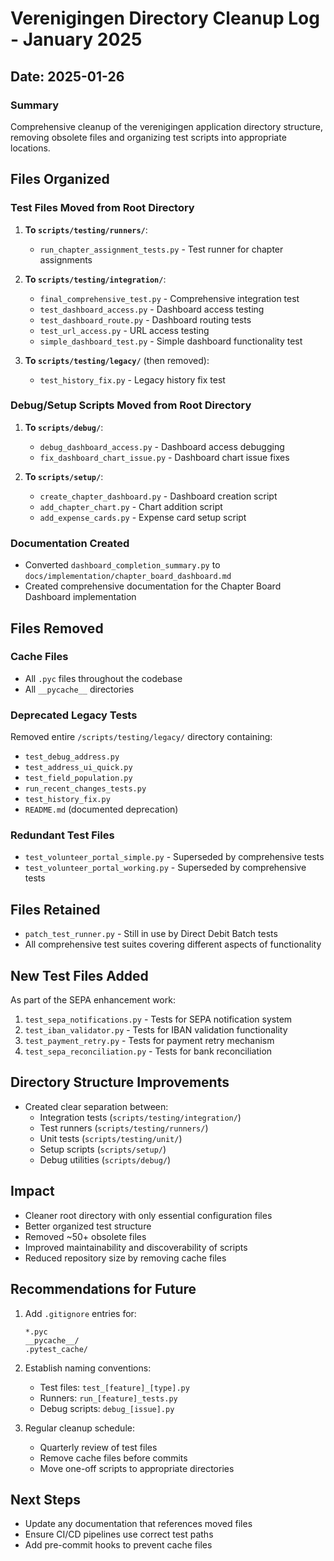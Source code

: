 # Verenigingen Directory Cleanup Log - January 2025

## Date: 2025-01-26

### Summary
Comprehensive cleanup of the verenigingen application directory structure, removing obsolete files and organizing test scripts into appropriate locations.

## Files Organized

### Test Files Moved from Root Directory
1. **To `scripts/testing/runners/`**:
   - `run_chapter_assignment_tests.py` - Test runner for chapter assignments

2. **To `scripts/testing/integration/`**:
   - `final_comprehensive_test.py` - Comprehensive integration test
   - `test_dashboard_access.py` - Dashboard access testing
   - `test_dashboard_route.py` - Dashboard routing tests
   - `test_url_access.py` - URL access testing
   - `simple_dashboard_test.py` - Simple dashboard functionality test

3. **To `scripts/testing/legacy/`** (then removed):
   - `test_history_fix.py` - Legacy history fix test

### Debug/Setup Scripts Moved from Root Directory
1. **To `scripts/debug/`**:
   - `debug_dashboard_access.py` - Dashboard access debugging
   - `fix_dashboard_chart_issue.py` - Dashboard chart issue fixes

2. **To `scripts/setup/`**:
   - `create_chapter_dashboard.py` - Dashboard creation script
   - `add_chapter_chart.py` - Chart addition script
   - `add_expense_cards.py` - Expense card setup script

### Documentation Created
- Converted `dashboard_completion_summary.py` to `docs/implementation/chapter_board_dashboard.md`
- Created comprehensive documentation for the Chapter Board Dashboard implementation

## Files Removed

### Cache Files
- All `.pyc` files throughout the codebase
- All `__pycache__` directories

### Deprecated Legacy Tests
Removed entire `/scripts/testing/legacy/` directory containing:
- `test_debug_address.py`
- `test_address_ui_quick.py`
- `test_field_population.py`
- `run_recent_changes_tests.py`
- `test_history_fix.py`
- `README.md` (documented deprecation)

### Redundant Test Files
- `test_volunteer_portal_simple.py` - Superseded by comprehensive tests
- `test_volunteer_portal_working.py` - Superseded by comprehensive tests

## Files Retained
- `patch_test_runner.py` - Still in use by Direct Debit Batch tests
- All comprehensive test suites covering different aspects of functionality

## New Test Files Added
As part of the SEPA enhancement work:
1. `test_sepa_notifications.py` - Tests for SEPA notification system
2. `test_iban_validator.py` - Tests for IBAN validation functionality
3. `test_payment_retry.py` - Tests for payment retry mechanism
4. `test_sepa_reconciliation.py` - Tests for bank reconciliation

## Directory Structure Improvements
- Created clear separation between:
  - Integration tests (`scripts/testing/integration/`)
  - Test runners (`scripts/testing/runners/`)
  - Unit tests (`scripts/testing/unit/`)
  - Setup scripts (`scripts/setup/`)
  - Debug utilities (`scripts/debug/`)

## Impact
- Cleaner root directory with only essential configuration files
- Better organized test structure
- Removed ~50+ obsolete files
- Improved maintainability and discoverability of scripts
- Reduced repository size by removing cache files

## Recommendations for Future
1. Add `.gitignore` entries for:
   ```
   *.pyc
   __pycache__/
   .pytest_cache/
   ```

2. Establish naming conventions:
   - Test files: `test_[feature]_[type].py`
   - Runners: `run_[feature]_tests.py`
   - Debug scripts: `debug_[issue].py`

3. Regular cleanup schedule:
   - Quarterly review of test files
   - Remove cache files before commits
   - Move one-off scripts to appropriate directories

## Next Steps
- Update any documentation that references moved files
- Ensure CI/CD pipelines use correct test paths
- Add pre-commit hooks to prevent cache files
